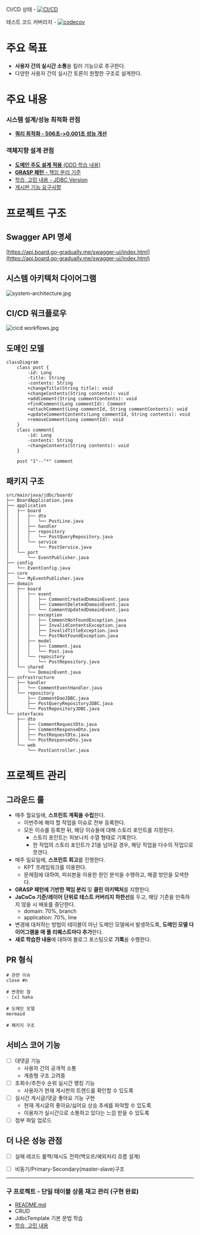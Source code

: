 CI/CD 상태 - [![CI/CD](https://github.com/GoGradually/SuperBoard/actions/workflows/ci-cd.yml/badge.svg)](https://github.com/GoGradually/SuperBoard/actions/workflows/ci-cd.yml)

테스트 코드 커버리지 - [![codecov](https://codecov.io/gh/GoGradually/SuperBoard/graph/badge.svg?token=VFHVL9J58Q)](https://codecov.io/gh/GoGradually/SuperBoard)

# 주요 목표
- **사용자 간의 실시간 소통**을 킬러 기능으로 추구한다.
- 다양한 사용자 간의 실시간 토론이 원할한 구조로 설계한다.

# 주요 내용

### 시스템 설계/성능 최적화 관점
- **[쿼리 최적화 - 506초->0.001초 성능 개선](https://go-gradually.tistory.com/entry/%EA%B2%8C%EC%8B%9C%ED%8C%90-%EB%8C%93%EA%B8%80-%EC%88%98-%EC%A1%B0%ED%9A%8C-%EC%BF%BC%EB%A6%AC-%EC%B5%9C%EC%A0%81%ED%99%94)**

### 객체지향 설계 관점

- [**도메인 주도 설계 적용**
  (DDD 학습 내용)](https://dev.go-gradually.me/entry/%EB%8F%84%EB%A9%94%EC%9D%B8-%EC%A3%BC%EB%8F%84-%EC%84%A4%EA%B3%84DDD%EC%9D%98-%ED%95%B5%EC%8B%AC-%EA%B0%9C%EB%85%90-%EC%A0%95%EB%A6%AC)
- [**GRASP 패턴** - 책임 분리 기준](https://go-gradually.tistory.com/entry/%EA%B0%9D%EC%B2%B4%EC%A7%80%ED%96%A5-%ED%8C%A8%EB%9F%AC%EB%8B%A4%EC%9E%84-OOD%EC%99%80-GRASP-%ED%8C%A8%ED%84%B4)
- [학습, 고민 내용 - JDBC Version](https://go-gradually.tistory.com/entry/JdbcTemplate%EC%9D%84-%EC%9D%B4%EC%9A%A9%ED%95%9C-%EA%B2%8C%EC%8B%9C%EA%B8%80-%EB%8C%93%EA%B8%80-%EA%B2%8C%EC%8B%9C%ED%8C%90-%EA%B8%B0%EB%8A%A5-%EA%B5%AC%ED%98%84%EA%B8%B0)
- [게시판 기능 요구사항](board/README.md)

# 프로젝트 구조

## Swagger API 명세

[https://api.board.go-gradually.me/swagger-ui/index.html](https://api.board.go-gradually.me/swagger-ui/index.html)

## 시스템 아키텍처 다이어그램

![system-architecture.jpg](docs/system-architecture.jpg)

## CI/CD 워크플로우

![cicd workflows.jpg](docs/cicd%20workflows.jpg)
## 도메인 모델
```mermaid
classDiagram
    class post {
        -id: Long
        -title: String
        -contents: String
        +changeTitle(String title): void
        +changeContents(String contents): void
        +addComment(String commentContents): void
        +findComment(Long commentId): Comment
        +attachComment(Long commentId, String commentContents): void
        +updateCommentContents(Long commentId, String contents): void
        +removeComment(Long commentId): void
    }
    class comment{
        -id: Long
        -contents: String
        ~changeContents(String contents): void
    }

    post "1"--"*" comment

```

## 패키지 구조

```
src/main/java/jdbc/board/
├── BoardApplication.java
├── application
│   ├── board
│   │   ├── dto
│   │   │   └── PostLine.java
│   │   ├── handler
│   │   ├── repository
│   │   │   └── PostQueryRepository.java
│   │   └── service
│   │       └── PostService.java
│   └── port
│       └── EventPublisher.java
├── config
│   └── EventConfig.java
├── core
│   └── MyEventPublisher.java
├── domain
│   ├── board
│   │   ├── event
│   │   │   ├── CommentCreatedDomainEvent.java
│   │   │   ├── CommentDeletedDomainEvent.java
│   │   │   └── CommentUpdatedDomainEvent.java
│   │   ├── exception
│   │   │   ├── CommentNotFoundException.java
│   │   │   ├── InvalidContentsException.java
│   │   │   ├── InvalidTitleException.java
│   │   │   └── PostNotFoundException.java
│   │   ├── model
│   │   │   ├── Comment.java
│   │   │   └── Post.java
│   │   └── repository
│   │       └── PostRepository.java
│   └── shared
│       └── DomainEvent.java
├── infrastructure
│   ├── handler
│   │   └── CommentEventHandler.java
│   └── repository
│       ├── CommentDaoJDBC.java
│       ├── PostQueryRepositoryJDBC.java
│       └── PostRepositoryJDBC.java
└── interfaces
    ├── dto
    │   ├── CommentRequestDto.java
    │   ├── CommentResponseDto.java
    │   ├── PostRequestDto.java
    │   └── PostResponseDto.java
    └── web
        └── PostController.java

```

# 프로젝트 관리

## 그라운드 룰
- 매주 월요일에, **스프린트 계획을 수립**한다.
    - 이번주에 해야 할 작업을 이슈로 전부 등록한다.
    - 모든 이슈를 등록한 뒤, 해당 이슈들에 대해 스토리 포인트를 지정한다.
        - 스토리 포인트는 피보나치 수열 형태로 기록한다.
        - 한 작업의 스토리 포인트가 21을 넘어갈 경우, 해당 작업을 다수의 작업으로 쪼갠다.
- 매주 일요일에, **스프린트 회고**를 진행한다.
    - KPT 프레임워크를 이용한다.
    - 문제점에 대하여, 피쉬본을 이용한 원인 분석을 수행하고, 해결 방안을 모색한다.
- **GRASP 패턴에 기반한 책임 분리** 및 **클린 아키텍처**를 지향한다.
- **JaCoCo 기준/레이어 단위로 테스트 커버리지 하한선**를 두고, 해당 기준을 만족하지 않을 시 배포를 중단한다.
    - domain: 70%, branch
    - application: 70%, line
- 변경에 대처하는 방법이 테이블이 아닌 도메인 모델에서 발생하도록, **도메인 모델 다이어그램을 매 풀 리퀘스트마다 추가**한다.
- **새로 학습한 내용**에 대하여 블로그 포스팅으로 **기록**을 수행한다.

## PR 형식
```
# 관련 이슈
close #n

# 변경된 점
- [x] haha

# 도메인 모델
mermaid

# 패키지 구조

```

## 서비스 코어 기능
- [ ] 대댓글 기능
  - 사용자 간의 공개적 소통
  - 계층형 구조 고려중
- [ ] 조회수/추천수 순위 실시간 랭킹 기능
  - 사용자가 현재 게시판의 트렌드를 확인할 수 있도록
- [ ] 실시간 게시글/댓글 좋아요 기능 구현
  - 현재 게시글의 좋아요/싫어요 상승 추세를 파악할 수 있도록
  - 이용자가 실시간으로 소통하고 있다는 느낌 받을 수 있도록
- [ ] 첨부 파일 업로드
## 더 나은 성능 관점
- [ ] 실패 레코드 롤백/재시도 전략(백오프/예외처리 흐름 설계)
- [ ] 비동기/Primary-Secondary(master-slave)구조



---
### 구 프로젝트 - 단일 테이블 상품 재고 관리 (구현 완료)

- [README.md](legacy/product-management-system/README.md)
- CRUD
- JdbcTemplate 기본 문법 학습
- [학습, 고민 내용](https://go-gradually.tistory.com/entry/JdbcTemplate%EC%9D%84-%EC%9D%B4%EC%9A%A9%ED%95%9C-%EC%83%81%ED%92%88-%EA%B4%80%EB%A6%AC-%EA%B8%B0%EB%8A%A5-%EA%B5%AC%ED%98%84%EA%B8%B0)
